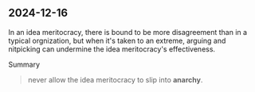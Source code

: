 ## 2024-12-16

In an idea meritocracy, there is bound to be more disagreement than in a typical orgnization, but when it's taken to an extreme, arguing and nitpicking can undermine the idea meritocracy's effectiveness.

Summary

> never allow the idea meritocracy to slip into **anarchy**.